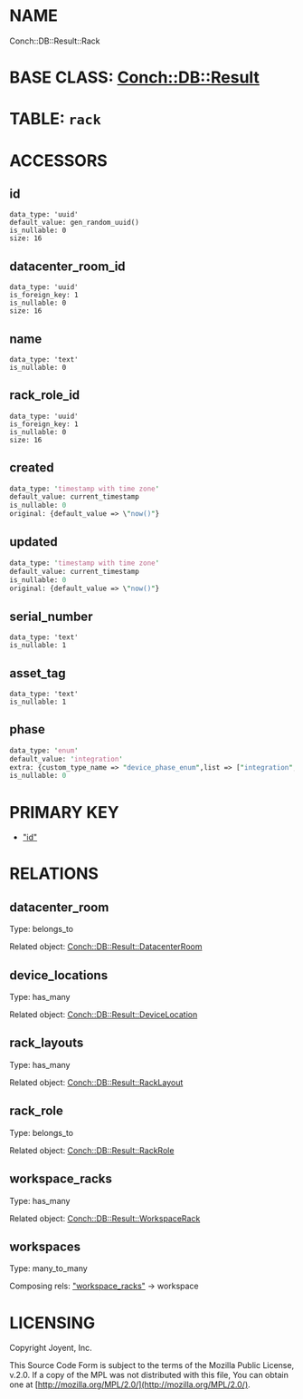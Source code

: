 # NAME

Conch::DB::Result::Rack

# BASE CLASS: [Conch::DB::Result](https://joyent.github.io/conch/modules/Conch::DB::Result)

# TABLE: `rack`

# ACCESSORS

## id

```
data_type: 'uuid'
default_value: gen_random_uuid()
is_nullable: 0
size: 16
```

## datacenter\_room\_id

```
data_type: 'uuid'
is_foreign_key: 1
is_nullable: 0
size: 16
```

## name

```
data_type: 'text'
is_nullable: 0
```

## rack\_role\_id

```
data_type: 'uuid'
is_foreign_key: 1
is_nullable: 0
size: 16
```

## created

```perl
data_type: 'timestamp with time zone'
default_value: current_timestamp
is_nullable: 0
original: {default_value => \"now()"}
```

## updated

```perl
data_type: 'timestamp with time zone'
default_value: current_timestamp
is_nullable: 0
original: {default_value => \"now()"}
```

## serial\_number

```
data_type: 'text'
is_nullable: 1
```

## asset\_tag

```
data_type: 'text'
is_nullable: 1
```

## phase

```perl
data_type: 'enum'
default_value: 'integration'
extra: {custom_type_name => "device_phase_enum",list => ["integration","installation","production","diagnostics","decommissioned"]}
is_nullable: 0
```

# PRIMARY KEY

- ["id"](#id)

# RELATIONS

## datacenter\_room

Type: belongs\_to

Related object: [Conch::DB::Result::DatacenterRoom](https://joyent.github.io/conch/modules/Conch::DB::Result::DatacenterRoom)

## device\_locations

Type: has\_many

Related object: [Conch::DB::Result::DeviceLocation](https://joyent.github.io/conch/modules/Conch::DB::Result::DeviceLocation)

## rack\_layouts

Type: has\_many

Related object: [Conch::DB::Result::RackLayout](https://joyent.github.io/conch/modules/Conch::DB::Result::RackLayout)

## rack\_role

Type: belongs\_to

Related object: [Conch::DB::Result::RackRole](https://joyent.github.io/conch/modules/Conch::DB::Result::RackRole)

## workspace\_racks

Type: has\_many

Related object: [Conch::DB::Result::WorkspaceRack](https://joyent.github.io/conch/modules/Conch::DB::Result::WorkspaceRack)

## workspaces

Type: many\_to\_many

Composing rels: ["workspace\_racks"](#workspace_racks) -> workspace

# LICENSING

Copyright Joyent, Inc.

This Source Code Form is subject to the terms of the Mozilla Public License,
v.2.0. If a copy of the MPL was not distributed with this file, You can obtain
one at [http://mozilla.org/MPL/2.0/](http://mozilla.org/MPL/2.0/).
